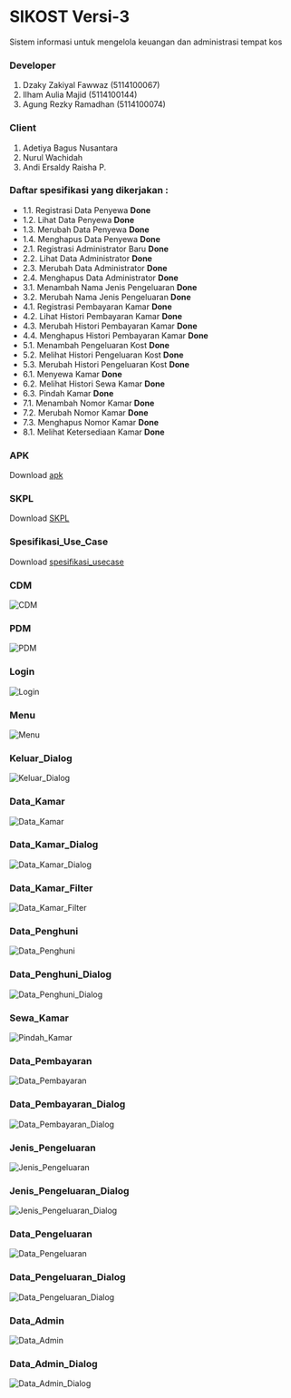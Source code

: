 # SIKOST Versi-3

Sistem informasi untuk mengelola keuangan dan administrasi tempat kos

### Developer
1. Dzaky Zakiyal Fawwaz (5114100067)
2. Ilham Aulia Majid (5114100144)
3. Agung Rezky Ramadhan (5114100074)

### Client
1. Adetiya Bagus Nusantara
2. Nurul Wachidah
3. Andi Ersaldy Raisha P.

### Daftar spesifikasi yang dikerjakan :

- 1.1.	Registrasi Data Penyewa **Done**
- 1.2.	Lihat Data Penyewa **Done**
- 1.3.	Merubah Data Penyewa **Done**
- 1.4.	Menghapus Data Penyewa **Done**
- 2.1.	Registrasi Administrator Baru **Done**
- 2.2.	Lihat Data Administrator **Done**
- 2.3.	Merubah Data Administrator **Done**
- 2.4.	Menghapus Data Administrator **Done**
- 3.1.	Menambah Nama Jenis Pengeluaran **Done**
- 3.2.	Merubah Nama Jenis Pengeluaran **Done**
- 4.1.	Registrasi Pembayaran Kamar **Done**
- 4.2.	Lihat Histori Pembayaran Kamar **Done**
- 4.3.	Merubah Histori Pembayaran Kamar **Done**
- 4.4.	Menghapus Histori Pembayaran Kamar **Done**
- 5.1.	Menambah Pengeluaran Kost **Done**
- 5.2.	Melihat Histori Pengeluaran Kost **Done**
- 5.3.	Merubah Histori Pengeluaran Kost **Done**
- 6.1.	Menyewa Kamar **Done**
- 6.2.	Melihat Histori Sewa Kamar **Done**
- 6.3.	Pindah Kamar **Done**
- 7.1.	Menambah Nomor Kamar **Done**
- 7.2.	Merubah Nomor Kamar **Done**
- 7.3.	Menghapus Nomor Kamar **Done**
- 8.1.	Melihat Ketersediaan Kamar **Done**

### APK
Download [apk](https://github.com/dzakybd/SIKOST/blob/Versi-3/Dokumentasi-v3/app-release-v3.apk?raw=true)

### SKPL
Download [SKPL](https://github.com/dzakybd/SIKOST/blob/Versi-3/Dokumentasi-v3/skpl21.docx?raw=true)

### Spesifikasi_Use_Case
Download [spesifikasi_usecase](https://raw.githubusercontent.com/dzakybd/SIKOST/Versi-3/Dokumentasi-v3/spesifikasi%20use%20case%20sikost%20%20v3.1.docx)

### CDM
![CDM](https://github.com/dzakybd/SIKOST/blob/Versi-3/Dokumentasi-v3/cdm_sikost_v3.1.jpg?raw=true)

### PDM
![PDM](https://github.com/dzakybd/SIKOST/blob/Versi-3/Dokumentasi-v3/PDM/PDM_sikost_v3.1.jpg?raw=true)

### Login
![Login](https://github.com/dzakybd/SIKOST/blob/Versi-3/Dokumentasi-v3/Screenshot-v3/Login.png?raw=true)

### Menu
![Menu](https://github.com/dzakybd/SIKOST/blob/Versi-3/Dokumentasi-v3/Screenshot-v3/Menu.png?raw=true)

### Keluar_Dialog
![Keluar_Dialog](https://github.com/dzakybd/SIKOST/blob/Versi-3/Dokumentasi-v3/Screenshot-v3/Keluar_Dialog.png?raw=true)

### Data_Kamar
![Data_Kamar](https://github.com/dzakybd/SIKOST/blob/Versi-3/Dokumentasi-v3/Screenshot-v3/Data_Kamar.png?raw=true)

### Data_Kamar_Dialog
![Data_Kamar_Dialog](https://github.com/dzakybd/SIKOST/blob/Versi-3/Dokumentasi-v3/Screenshot-v3/Data_Kamar_Dialog.png?raw=true)

### Data_Kamar_Filter
![Data_Kamar_Filter](https://github.com/dzakybd/SIKOST/blob/Versi-3/Dokumentasi-v3/Screenshot-v3/Data_Kamar_Filter.png?raw=true)

### Data_Penghuni
![Data_Penghuni](https://github.com/dzakybd/SIKOST/blob/Versi-3/Dokumentasi-v3/Screenshot-v3/Data_Penghuni.png?raw=true)

### Data_Penghuni_Dialog
![Data_Penghuni_Dialog](https://github.com/dzakybd/SIKOST/blob/Versi-3/Dokumentasi-v3/Screenshot-v3/Data_Penghuni_Dialog.png?raw=true)

### Sewa_Kamar
![Pindah_Kamar](https://github.com/dzakybd/SIKOST/blob/Versi-3/Dokumentasi-v3/Screenshot-v3/Sewa_Kamar.png?raw=true)

### Data_Pembayaran
![Data_Pembayaran](https://github.com/dzakybd/SIKOST/blob/Versi-3/Dokumentasi-v3/Screenshot-v3/Data_Pembayaran.png?raw=true)

### Data_Pembayaran_Dialog
![Data_Pembayaran_Dialog](https://github.com/dzakybd/SIKOST/blob/Versi-3/Dokumentasi-v3/Screenshot-v3/Data_Pembayaran_Dialog.png?raw=true)

### Jenis_Pengeluaran
![Jenis_Pengeluaran](https://github.com/dzakybd/SIKOST/blob/Versi-3/Dokumentasi-v3/Screenshot-v3/Jenis_Pengeluaran.png?raw=true)

### Jenis_Pengeluaran_Dialog
![Jenis_Pengeluaran_Dialog](https://github.com/dzakybd/SIKOST/blob/Versi-3/Dokumentasi-v3/Screenshot-v3/Jenis_Pengeluaran_Dialog.png?raw=true)

### Data_Pengeluaran
![Data_Pengeluaran](https://github.com/dzakybd/SIKOST/blob/Versi-3/Dokumentasi-v3/Screenshot-v3/Data_Pengeluaran.png?raw=true)

### Data_Pengeluaran_Dialog
![Data_Pengeluaran_Dialog](https://github.com/dzakybd/SIKOST/blob/Versi-3/Dokumentasi-v3/Screenshot-v3/Data_Pengeluaran_Dialog.png?raw=true)

### Data_Admin
![Data_Admin](https://github.com/dzakybd/SIKOST/blob/Versi-3/Dokumentasi-v3/Screenshot-v3/Data_Admin.png?raw=true)

### Data_Admin_Dialog
![Data_Admin_Dialog](https://github.com/dzakybd/SIKOST/blob/Versi-3/Dokumentasi-v3/Screenshot-v3/Data_Admin_Dialog.png?raw=true)

